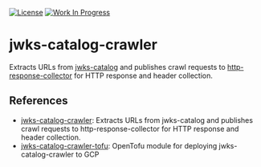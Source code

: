 [![License](https://img.shields.io/badge/license-MIT-blue)](https://opensource.org/licenses/MIT) [![Work In Progress](https://img.shields.io/badge/Status-Work%20In%20Progress-yellow)](https://guide.unitvectorylabs.com/bestpractices/status/#work-in-progress)

# jwks-catalog-crawler

Extracts URLs from [jwks-catalog](https://github.com/UnitVectorY-Labs/jwks-catalog) and publishes crawl requests to [http-response-collector](https://github.com/UnitVectorY-Labs/http-response-collector) for HTTP response and header collection.

## References

- [jwks-catalog-crawler](https://github.com/UnitVectorY-Labs/jwks-catalog-crawler): Extracts URLs from jwks-catalog and publishes crawl requests to http-response-collector for HTTP response and header collection.
- [jwks-catalog-crawler-tofu](https://github.com/UnitVectorY-Labs/jwks-catalog-crawler-tofu): OpenTofu module for deploying jwks-catalog-crawler to GCP
